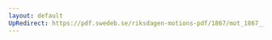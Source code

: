 ```yaml
---
layout: default
UpRedirect: https://pdf.swedeb.se/riksdagen-motions-pdf/1867/mot_1867__ak__00043.pdf
---
```

